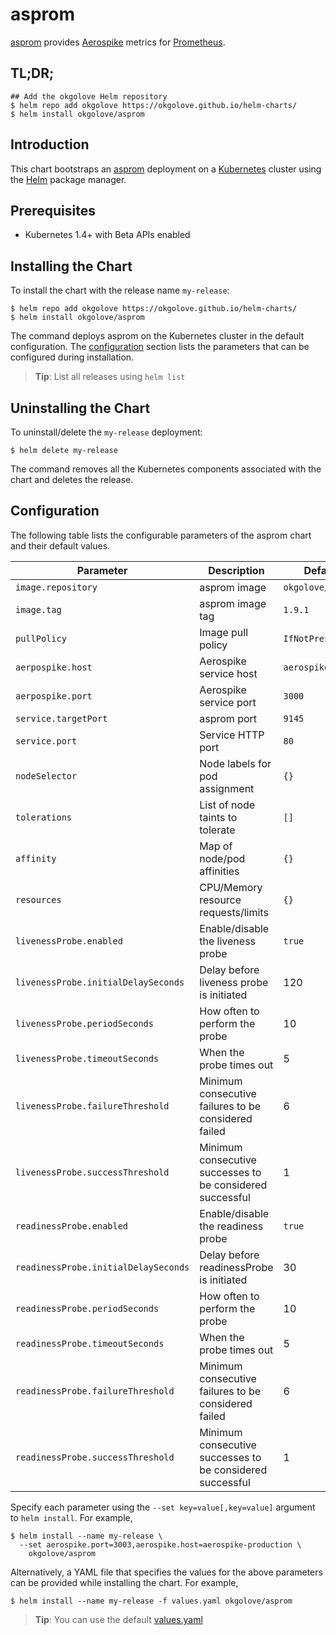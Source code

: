 # asprom

[asprom](https://github.com/alicebob/asprom) provides [Aerospike](https://www.aerospike.com/) metrics for [Prometheus](https://prometheus.io/).

## TL;DR;

```console
## Add the okgolove Helm repository
$ helm repo add okgolove https://okgolove.github.io/helm-charts/
$ helm install okgolove/asprom
```

## Introduction

This chart bootstraps an [asprom](https://github.com/alicebob/asprom) deployment on a [Kubernetes](http://kubernetes.io) cluster using the [Helm](https://helm.sh) package manager.

## Prerequisites

- Kubernetes 1.4+ with Beta APIs enabled

## Installing the Chart

To install the chart with the release name `my-release`:

```console
$ helm repo add okgolove https://okgolove.github.io/helm-charts/
$ helm install okgolove/asprom
```

The command deploys asprom on the Kubernetes cluster in the default configuration. The [configuration](#configuration) section lists the parameters that can be configured during installation.

> **Tip**: List all releases using `helm list`

## Uninstalling the Chart

To uninstall/delete the `my-release` deployment:

```console
$ helm delete my-release
```

The command removes all the Kubernetes components associated with the chart and deletes the release.

## Configuration

The following table lists the configurable parameters of the asprom chart and their default values.

| Parameter                            | Description                                                 | Default                                                    |
| ------------------------------------ | ----------------------------------------------------------- | ---------------------------------------------------------- |
| `image.repository`                   | asprom image                                                | `okgolove/asprom`                                          |
| `image.tag`                          | asprom image tag                                            | `1.9.1`                                                    |
| `pullPolicy`                         | Image pull policy                                           | `IfNotPresent`                                             |
| `aerpospike.host`                    | Aerospike service host                                      | `aerospike`                                                |
| `aerpospike.port`                    | Aerospike service port                                      | `3000`                                                     |
| `service.targetPort`                 | asprom port                                                 | `9145`                                                     |
| `service.port`                       | Service HTTP port                                           | `80`                                                       |
| `nodeSelector`                       | Node labels for pod assignment                              | `{}`                                                       |
| `tolerations`                        | List of node taints to tolerate                             | `[]`                                                       |
| `affinity`                           | Map of node/pod affinities                                  | `{}`                                                       |
| `resources`                          | CPU/Memory resource requests/limits                         | `{}`                                                       |
| `livenessProbe.enabled`              | Enable/disable the liveness probe                           | `true`                                                     |
| `livenessProbe.initialDelaySeconds`  | Delay before liveness probe is initiated                    | 120                                                        |
| `livenessProbe.periodSeconds`        | How often to perform the probe                              | 10                                                         |
| `livenessProbe.timeoutSeconds`       | When the probe times out                                    | 5                                                          |
| `livenessProbe.failureThreshold`     | Minimum consecutive failures to be considered failed        | 6                                                          |
| `livenessProbe.successThreshold`     | Minimum consecutive successes to be considered successful   | 1                                                          |
| `readinessProbe.enabled`             | Enable/disable the readiness probe                          | `true`                                                     |
| `readinessProbe.initialDelaySeconds` | Delay before readinessProbe is initiated                    | 30                                                         |
| `readinessProbe.periodSeconds   `    | How often to perform the probe                              | 10                                                         |
| `readinessProbe.timeoutSeconds`      | When the probe times out                                    | 5                                                          |
| `readinessProbe.failureThreshold`    | Minimum consecutive failures to be considered failed        | 6                                                          |
| `readinessProbe.successThreshold`    | Minimum consecutive successes to be considered successful   | 1                                                          |


Specify each parameter using the `--set key=value[,key=value]` argument to `helm install`. For example,

```console
$ helm install --name my-release \
  --set aerospike.port=3003,aerospike.host=aerospike-production \
    okgolove/asprom
```

Alternatively, a YAML file that specifies the values for the above parameters can be provided while installing the chart. For example,

```console
$ helm install --name my-release -f values.yaml okgolove/asprom
```

> **Tip**: You can use the default [values.yaml](values.yaml)
